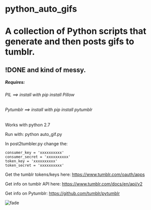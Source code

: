 # python_auto_gifs
#  A collection of Python scripts that generate and then posts gifs to tumblr.
##  !DONE and kind of messy.


#####  Requires:
######  PIL      ==> install with  pip install Pillow
######  Pytumblr ==> install with  pip install pytumblr


Works with python 2.7

Run with:
python auto_gif.py

In post2tumbler.py change the:

	consumer_key = 'xxxxxxxxxx'
	consumer_secret = 'xxxxxxxxxx'
	token_key = 'xxxxxxxxxx'
	token_secret = 'xxxxxxxxxx'

Get the tumblr tokens/keys here: https://www.tumblr.com/oauth/apps

Get info on tumblr API here: https://www.tumblr.com/docs/en/api/v2

Get info on Pytumblr:  https://github.com/tumblr/pytumblr



![fade](https://user-images.githubusercontent.com/12630009/58219823-e4ca8f00-7cd1-11e9-929f-d52993d01683.gif)
